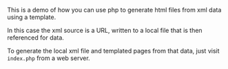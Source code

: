This is a demo of how you can use php to generate html files from xml data using a template.

In this case the xml source is a URL, written to a local file that is then referenced for data.

To generate the local xml file and templated pages from that data, just visit `index.php` from a web server.